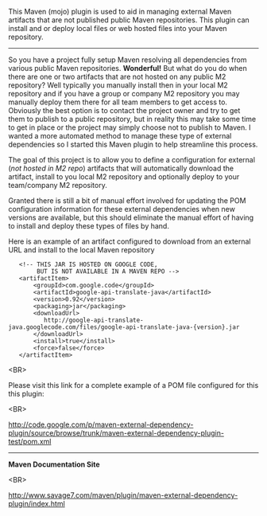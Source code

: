 This Maven (mojo) plugin is used to aid in managing external  Maven artifacts that are not published public Maven repositories.   This plugin can install and or deploy local files or web hosted files into your Maven repository.


---


So you have a project fully setup Maven resolving all dependencies from various public Maven repositories.  **Wonderful!**  But what do you do when there are one or two artifacts that are not hosted on any public M2 repository?  Well typically you manually install then in your local M2 repository and if you have a group or company M2 repository you may manually deploy them there for all team members to get access to.  Obviously the best option is to contact the project owner and try to get them to publish to a public repository, but in reality this may take some time to get in place or the project may simply choose not to publish to Maven.  I wanted a more automated method to manage these type of external dependencies so I started this Maven plugin to help streamline this process.

The goal of this project is to allow you to define a configuration for external (_not hosted in M2 repo_) artifacts that will automatically download the artifact, install to you local M2 repository and optionally deploy to your team/company M2 repository.

Granted there is still a bit of manual effort involved for updating the POM configuration information for these external dependencies when new versions are available, but this should eliminate the manual effort of having to install and deploy these types of files by hand.

Here is an example of an artifact configured to download from an external URL and install to the local Maven repository
```
   <!-- THIS JAR IS HOSTED ON GOOGLE CODE, 
        BUT IS NOT AVAILABLE IN A MAVEN REPO -->
   <artifactItem>
       <groupId>com.google.code</groupId>
       <artifactId>google-api-translate-java</artifactId>
       <version>0.92</version>
       <packaging>jar</packaging>
       <downloadUrl>
          http://google-api-translate-java.googlecode.com/files/google-api-translate-java-{version}.jar
       </downloadUrl>
       <install>true</install>
       <force>false</force>
   </artifactItem>
```


&lt;BR&gt;



Please visit this link for a complete example of a POM file configured for this this plugin: 

&lt;BR&gt;


http://code.google.com/p/maven-external-dependency-plugin/source/browse/trunk/maven-external-dependency-plugin-test/pom.xml


---

**Maven Documentation Site**

&lt;BR&gt;


http://www.savage7.com/maven/plugin/maven-external-dependency-plugin/index.html

